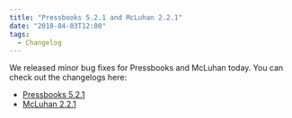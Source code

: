 ```yaml
---
title: "Pressbooks 5.2.1 and McLuhan 2.2.1"
date: "2018-04-03T12:00"
tags:
  - Changelog
---
```


We released minor bug fixes for Pressbooks and McLuhan today. You can check out the
changelogs here:

- [Pressbooks 5.2.1](/docs/changelogs/pressbooks/#5-2-1)
- [McLuhan 2.2.1](/docs/changelogs/pressbooks-book/#2-2-1)
